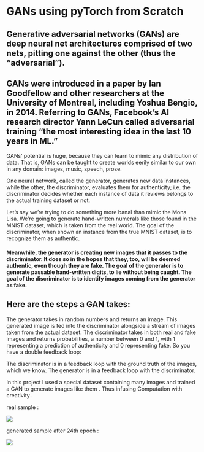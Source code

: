 # GANs using pyTorch from Scratch


## Generative adversarial networks (GANs) are deep neural net architectures comprised of two nets, pitting one against the other (thus the “adversarial”).

## GANs were introduced in a paper by Ian Goodfellow and other researchers at the University of Montreal, including Yoshua Bengio, in 2014. Referring to GANs, Facebook’s AI research director Yann LeCun called adversarial training “the most interesting idea in the last 10 years in ML.”

GANs’ potential is huge, because they can learn to mimic any distribution of data. That is, GANs can be taught to create worlds eerily similar to our own in any domain: images, music, speech, prose.

One neural network, called the generator, generates new data instances, while the other, the discriminator, evaluates them for authenticity; i.e. the discriminator decides whether each instance of data it reviews belongs to the actual training dataset or not.

Let’s say we’re trying to do something more banal than mimic the Mona Lisa. We’re going to generate hand-written numerals like those found in the MNIST dataset, which is taken from the real world. The goal of the discriminator, when shown an instance from the true MNIST dataset, is to recognize them as authentic.

#### Meanwhile, the generator is creating new images that it passes to the discriminator. It does so in the hopes that they, too, will be deemed authentic, even though they are fake. The goal of the generator is to generate passable hand-written digits, to lie without being caught. The goal of the discriminator is to identify images coming from the generator as fake.

## Here are the steps a GAN takes:

The generator takes in random numbers and returns an image.
This generated image is fed into the discriminator alongside a stream of images taken from the actual dataset.
The discriminator takes in both real and fake images and returns probabilities, a number between 0 and 1, with 1 representing a prediction of authenticity and 0 representing fake.
So you have a double feedback loop:

The discriminator is in a feedback loop with the ground truth of the images, which we know.
The generator is in a feedback loop with the discriminator.

In this project I used a special dataset containing many images and trained a GAN to generate images like them . Thus infusing Computation with creativity .

real sample :


![](https://image.ibb.co/bJ7Wsn/real_samples.png)


generated sample after 24th epoch :

![](https://image.ibb.co/jMv6Q7/fake_samples_epoch_024.png)

